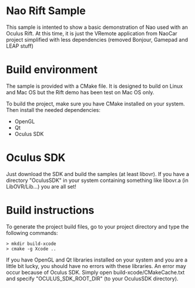 # Nao Rift Sample

This sample is intented to show a basic demonstration of Nao used with an Oculus Rift.
At this time, it is just the VRemote application from NaoCar project simplified with less dependencies (removed Bonjour, Gamepad and LEAP stuff)

Build environment
=================

The sample is provided with a CMake file. It is designed to build on Linux and Mac OS but the Rift demo has been test on Mac OS only.

To build the project, make sure you have CMake installed on your system.
Then install the needed dependencies:

* OpenGL
* Qt
* Oculus SDK

# Oculus SDK

Just download the SDK and build the samples (at least libovr). If you have a directory "OculusSDK" in your system containing something like libovr.a (in LibOVR/Lib...) you are all set!

Build instructions
==================

To generate the project build files, go to your project directory and type the following commands:

    > mkdir build-xcode
    > cmake -g Xcode ..

If you have OpenGL and Qt libraries installed on your system and you are a little bit lucky, you should have no errors with these libraries. An error may occur because of Oculus SDK. Simply open build-xcode/CMakeCache.txt and specify "OCULUS\_SDK\_ROOT\_DIR" (to your OculusSDK directory).